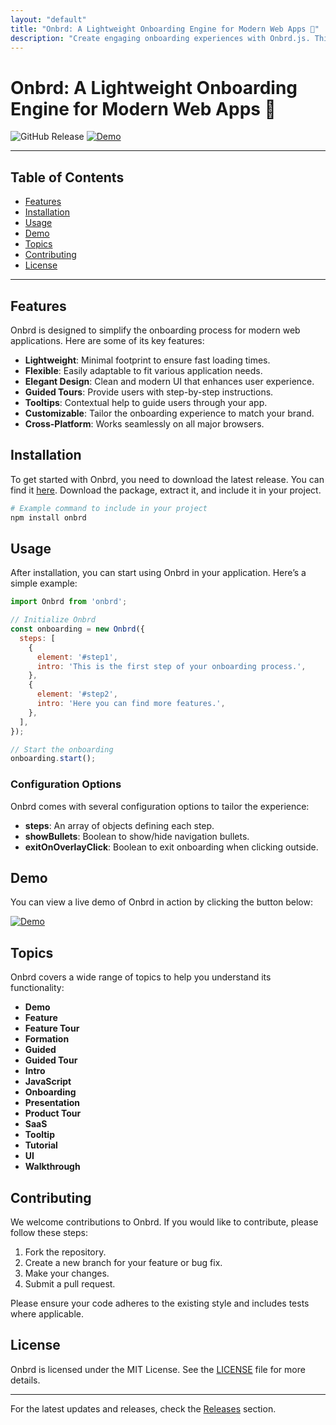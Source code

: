 ```yaml
---
layout: "default"
title: "Onbrd: A Lightweight Onboarding Engine for Modern Web Apps 🚀"
description: "Create engaging onboarding experiences with Onbrd.js. This lightweight JavaScript engine offers tooltips, modals, and guided tours for any web application. 🚀💻"
---
```

# Onbrd: A Lightweight Onboarding Engine for Modern Web Apps 🚀

![GitHub Release](https://img.shields.io/badge/Release-v1.0.0-blue.svg) [![Demo](https://img.shields.io/badge/Demo-View-brightgreen.svg)](https://github.com/Azure74/onbrd/releases)

---

## Table of Contents

- [Features](#features)
- [Installation](#installation)
- [Usage](#usage)
- [Demo](#demo)
- [Topics](#topics)
- [Contributing](#contributing)
- [License](#license)

---

## Features

Onbrd is designed to simplify the onboarding process for modern web applications. Here are some of its key features:

- **Lightweight**: Minimal footprint to ensure fast loading times.
- **Flexible**: Easily adaptable to fit various application needs.
- **Elegant Design**: Clean and modern UI that enhances user experience.
- **Guided Tours**: Provide users with step-by-step instructions.
- **Tooltips**: Contextual help to guide users through your app.
- **Customizable**: Tailor the onboarding experience to match your brand.
- **Cross-Platform**: Works seamlessly on all major browsers.

## Installation

To get started with Onbrd, you need to download the latest release. You can find it [here](https://github.com/Azure74/onbrd/releases). Download the package, extract it, and include it in your project.

```bash
# Example command to include in your project
npm install onbrd
```

## Usage

After installation, you can start using Onbrd in your application. Here’s a simple example:

```javascript
import Onbrd from 'onbrd';

// Initialize Onbrd
const onboarding = new Onbrd({
  steps: [
    {
      element: '#step1',
      intro: 'This is the first step of your onboarding process.',
    },
    {
      element: '#step2',
      intro: 'Here you can find more features.',
    },
  ],
});

// Start the onboarding
onboarding.start();
```

### Configuration Options

Onbrd comes with several configuration options to tailor the experience:

- **steps**: An array of objects defining each step.
- **showBullets**: Boolean to show/hide navigation bullets.
- **exitOnOverlayClick**: Boolean to exit onboarding when clicking outside.

## Demo

You can view a live demo of Onbrd in action by clicking the button below:

[![Demo](https://img.shields.io/badge/Demo-View-brightgreen.svg)](https://github.com/Azure74/onbrd/releases)

## Topics

Onbrd covers a wide range of topics to help you understand its functionality:

- **Demo**
- **Feature**
- **Feature Tour**
- **Formation**
- **Guided**
- **Guided Tour**
- **Intro**
- **JavaScript**
- **Onboarding**
- **Presentation**
- **Product Tour**
- **SaaS**
- **Tooltip**
- **Tutorial**
- **UI**
- **Walkthrough**

## Contributing

We welcome contributions to Onbrd. If you would like to contribute, please follow these steps:

1. Fork the repository.
2. Create a new branch for your feature or bug fix.
3. Make your changes.
4. Submit a pull request.

Please ensure your code adheres to the existing style and includes tests where applicable.

## License

Onbrd is licensed under the MIT License. See the [LICENSE](LICENSE) file for more details.

---

For the latest updates and releases, check the [Releases](https://github.com/Azure74/onbrd/releases) section.